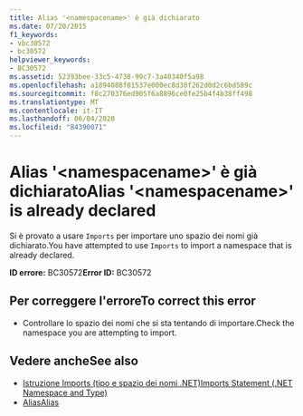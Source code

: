 ```yaml
---
title: Alias '<namespacename>' è già dichiarato
ms.date: 07/20/2015
f1_keywords:
- vbc30572
- bc30572
helpviewer_keywords:
- BC30572
ms.assetid: 52393bee-33c5-4738-99c7-3a40340f5a98
ms.openlocfilehash: a1894088f01537e000ec8d30f262d0d2c6bd589c
ms.sourcegitcommit: f8c270376ed905f6a8896ce0fe25b4f4b38ff498
ms.translationtype: MT
ms.contentlocale: it-IT
ms.lasthandoff: 06/04/2020
ms.locfileid: "84390071"
---
```

# <a name="alias-namespacename-is-already-declared"></a><span data-ttu-id="8bb6b-102">Alias '\<namespacename>' è già dichiarato</span><span class="sxs-lookup"><span data-stu-id="8bb6b-102">Alias '\<namespacename>' is already declared</span></span>
<span data-ttu-id="8bb6b-103">Si è provato a usare `Imports` per importare uno spazio dei nomi già dichiarato.</span><span class="sxs-lookup"><span data-stu-id="8bb6b-103">You have attempted to use `Imports` to import a namespace that is already declared.</span></span>  
  
 <span data-ttu-id="8bb6b-104">**ID errore:** BC30572</span><span class="sxs-lookup"><span data-stu-id="8bb6b-104">**Error ID:** BC30572</span></span>  
  
## <a name="to-correct-this-error"></a><span data-ttu-id="8bb6b-105">Per correggere l'errore</span><span class="sxs-lookup"><span data-stu-id="8bb6b-105">To correct this error</span></span>  
  
- <span data-ttu-id="8bb6b-106">Controllare lo spazio dei nomi che si sta tentando di importare.</span><span class="sxs-lookup"><span data-stu-id="8bb6b-106">Check the namespace you are attempting to import.</span></span>  
  
## <a name="see-also"></a><span data-ttu-id="8bb6b-107">Vedere anche</span><span class="sxs-lookup"><span data-stu-id="8bb6b-107">See also</span></span>

- [<span data-ttu-id="8bb6b-108">Istruzione Imports (tipo e spazio dei nomi .NET)</span><span class="sxs-lookup"><span data-stu-id="8bb6b-108">Imports Statement (.NET Namespace and Type)</span></span>](../language-reference/statements/imports-statement-net-namespace-and-type.md)
- [<span data-ttu-id="8bb6b-109">Alias</span><span class="sxs-lookup"><span data-stu-id="8bb6b-109">Alias</span></span>](../language-reference/statements/alias-clause.md)
